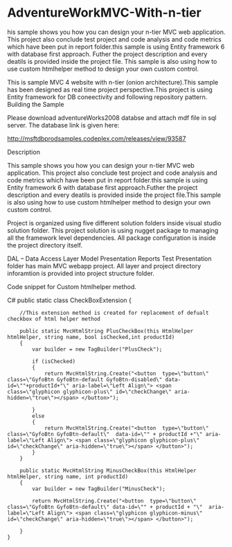 # AdventureWorkMVC-With-n-tier
his sample shows you how you can design your n-tier MVC web application. This project also conclude test project and code analysis
and code metrics which have been put in report folder.this sample is using Entity framework 6 with database first approach.
Futher the project description and every deatils is provided inside the project file.
This sample is also using how to use custom htmlhelper method to design your own custom control.


This is sample MVC 4 website with n-tier (onion architecture).This sample has been designed as real time project perspective.This project is using Entity framework for DB coneectivity and following repository pattern. Building the Sample

Please download adventureWorks2008 databse and attach mdf file in sql server. The database link is given here:

http://msftdbprodsamples.codeplex.com/releases/view/93587

Description

This sample shows you how you can design your n-tier MVC web application. This project also conclude test project and code analysis and code metrics which have been put in report folder.this sample is using Entity framework 6 with database first approach.Futher the project description and every deatils is provided inside the project file.This sample is also using how to use custom htmlhelper method to design your own custom control.

 

Project is organized using five different solution folders inside visual studio solution folder. This project solution is using nugget package to managing all the framework level dependencies. All package configuration is inside the project directory itself.

DAL – Data Access Layer
Model
Presentation
Reports
Test
Presentation folder has main MVC webapp project. All layer and project directory inforamtion is provided into project structure folder.



Code snippet for Custom htmlhelper method.

 

C#
public static class CheckBoxExtension 
    { 
 
        //This extension method is created for replacement of defualt checkbox of html helper method 
 
        public static MvcHtmlString PlusCheckBox(this HtmlHelper htmlHelper, string name, bool isChecked,int productId) 
        { 
            var builder = new TagBuilder("PlusCheck"); 
 
            if (isChecked) 
            { 
                return MvcHtmlString.Create("<button  type=\"button\" class=\"GyfoBtn GyfoBtn-default GyfoBtn-disabled\" data-id=\""+productId+"\" aria-label=\"Left Align\"> <span class=\"glyphicon glyphicon-plus\" id=\"checkChange\" aria-hidden=\"true\"></span> </button>"); 
                  
            } 
            else 
            { 
                return MvcHtmlString.Create("<button  type=\"button\" class=\"GyfoBtn GyfoBtn-default\"  data-id=\"" + productId +"\" aria-label=\"Left Align\"> <span class=\"glyphicon glyphicon-plus\" id=\"checkChange\" aria-hidden=\"true\"></span> </button>");     
            } 
        } 
 
        public static MvcHtmlString MinusCheckBox(this HtmlHelper htmlHelper, string name, int productId) 
        { 
            var builder = new TagBuilder("MinusCheck"); 
 
            return MvcHtmlString.Create("<button  type=\"button\" class=\"GyfoBtn GyfoBtn-default\" data-id=\"" + productId + "\"  aria-label=\"Left Align\"> <span class=\"glyphicon glyphicon-minus\" id=\"checkChange\" aria-hidden=\"true\"></span> </button>"); 
             
        } 
    }
